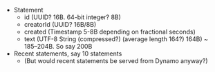 
* Statement
  * id (UUID? 16B. 64-bit integer? 8B)
  * creatorId (UUID? 16B/8B)
  * created (Timestamp 5-8B depending on fractional seconds)
  * text (UTF-8 String (compressed?) (average length 164?) 164B)
  ~ 185–204B.  So say 200B
* Recent statements, say 10 statements
  * (But would recent statements be served from Dynamo anyway?)
